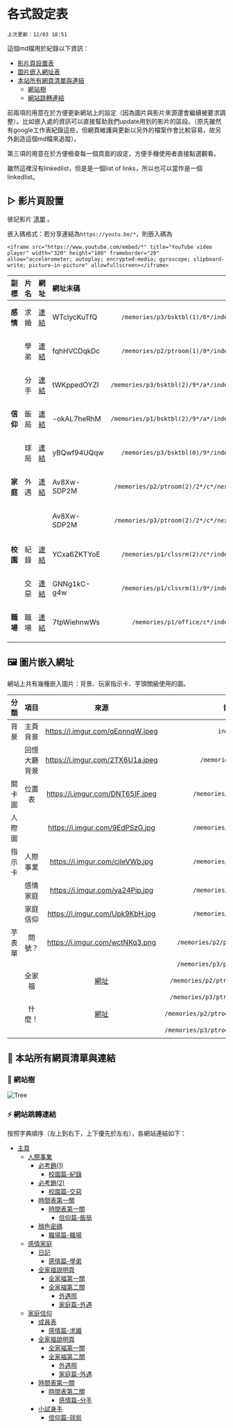 # 各式設定表

`上次更新：12/03 18:51`

這個md檔用於紀錄以下資訊：

- [影片頁設置表](#section_1)
- [圖片嵌入網址表](#section_2)
- [本站所有網頁清單與連結](#section_3)
  - [網站樹](#subsection_3_1)
  - [網站跳轉連結](#subsection_3_2)

前兩項的用意在於方便更新網站上的設定（因為圖片與影片來源還會繼續被要求調整）。比如嵌入處的資訊可以直接幫助我們update用到的影片的區段。（原先雖然有google工作表紀錄這些，但網頁維護與更新以另外的檔案作會比較容易，故另外創造這個md檔來追蹤）。

第三項的用意在於方便檢查每一個頁面的設定，方便手機使用者直接點選觀看。

雖然這裡沒有linkedlist，但是是一個list of links，所以也可以當作是一個linkedlist。

## ▷ 影片頁設置 <a name = "section_1"></a>

彼記影片 [清單](https://www.youtube.com/playlist?list=PLtJJ-a19Pqh66LV1SdrheRE8MIarqUGis) 。

嵌入碼格式：若分享連結為`https://youtu.be/*`，則嵌入碼為

```
<iframe src="https://www.youtube.com/embed/*" title="YouTube video player" width="320" height="180" frameborder="20" allow="accelerometer; autoplay; encrypted-media; gyroscope; clipboard-write; picture-in-picture" allowfullscreen></iframe>
```

|副標| 片名 | 網址 | 網址末碼 | 嵌入處 |狀態|
| --: | --: | :-- | :-- | --: | -- |
|**感情**| 求婚| [連結](https://youtu.be/WTcIycKuTfQ) | WTcIycKuTfQ | `/memories/p3/bsktbl(1)/6*/index.html`|已更新|
|| 學弟| [連結](https://youtu.be/fqhHVCDqkDc) | fqhHVCDqkDc | `/memories/p2/ptroom(1)/0*/index.html`|已更新|
||分手| [連結](https://youtu.be/tWKppedOYZI) | tWKppedOYZI | `/memories/p3/bsktbl(2)/9*/a*/index.html`|已更新|
|**信仰**|飯局| [連結](https://youtu.be/-okAL7heRhM) | -okAL7heRhM | `/memories/p1/bsktbl(2)/9*/a*/index.html`|已更新|
||球局| [連結](https://youtu.be/yBQwf94UQqw) | yBQwf94UQqw | `/memories/p3/bsktbl(0)/9*/index.html`|已更新|
|**家庭**|外遇| [連結](https://youtu.be/Av8Xw-SDP2M) | Av8Xw-SDP2M | `/memories/p2/ptroom(2)/2*/c*/next.html`|已更新|
||||Av8Xw-SDP2M| `/memories/p3/ptroom(2)/2*/c*/next.html`|已更新|
|**校園**|紀錄| [連結](https://youtu.be/YCxa6ZKTYoE) | YCxa6ZKTYoE | `/memories/p1/clssrm(2)/c*/index.html`|已更新|
||交惡| [連結](https://youtu.be/GNNg1kC-g4w) | GNNg1kC-g4w | `/memories/p1/clssrm(1)/9*/index.html`|已更新|
|**職場**|職場| [連結](https://youtu.be/7tpWiehnwWs) | 7tpWiehnwWs | `/memories/p1/office/c*/index.html`|已更新|
||

## 🖼️ 圖片嵌入網址 <a name = "section_2"></a>

網站上共有幾種嵌入圖片：背景、玩家指示卡、芋頭關級使用的圖。

|分類|項目| 來源 | 嵌入處 |
|:--:| :--: | :--: | :--: |
|背景|主頁背景|https://i.imgur.com/qEpnnqW.jpeg|`index.css`|
||回憶大廳背景|https://i.imgur.com/2TX6U1a.jpeg|`/memories/index.css`
|關卡圖|位置表|https://i.imgur.com/DNT65IF.jpeg|`/memories/p*/index.html`|
|人際圖||https://i.imgur.com/9EdPSzG.jpg|`/memories/p*/index.html`|
|指示卡|人際事業|https://i.imgur.com/cjIeVWb.jpg|`/memories/p1/index.html`|
||感情家庭|https://i.imgur.com/ya24Pip.jpg|`/memories/p2/index.html`|
||家庭信仰|https://i.imgur.com/Upk9KbH.jpg|`/memories/p3/index.html`|
|芋表單|問號？|https://i.imgur.com/wctNKq3.png|`/memories/p2/ptroom(2)/next.html`
||||`/memories/p3/ptroom(2)/next.html`
||全家福|[網址](https://lh5.googleusercontent.com/x4VveEUyIoDXwNqkVo339XFf9X8sBhA4YXrQKaJGJUUvs3GcZP72jCgl6inZM_GxY2sxDkdgUW0rdVN5f-3KprmBjdUk93EJ79FSBRyV8OJIHyL0nn5CnTVPPlU8FAmcNw=w483)|`/memories/p2/ptroom(2)/2*/index.html`|
||||`/memories/p3/ptroom(2)/2*/index.html`|
||什麼！|[網址](https://lh3.googleusercontent.com/qtNgU4dUAXAm3qQyunT9mWp9pA78uw2g7Fsfg6DCNdQipyAh6mrwGs3wNoX_SzmCarcraYkFutrTtO8CeQQUHwo9DaaKw3lfhmpYjDi7_X9sXuP_p5TrS7nTGbanAh7rVQ=w479)|`/memories/p2/ptroom(2)/2*/c*/index.html`|
||||`/memories/p3/ptroom(2)/2*/c*/index.html`|
||

## 🔗 本站所有網頁清單與連結 <a name = "section_3"></a>

### 🌲 網站樹 <a name="subsection_3_1"></a>
<!-- ```
主頁
  ┣━> 人際事業  <━━━━━━━━━━━━━━━━━━━━━━━━━━━━━━━━━━━━┓
  ┃     ┣━> 必考題(1)解密畫面（密碼：5:12）             :
  ┃     ┃     ┗━> 影片收視畫面（片名：校園篇-交惡）━━━━━━┫
  ┃     ┣━> 必考題(2)解密畫面（密碼：BEIGAN）           :
  ┃     ┃     ┗━> 影片收視畫面（片名：校園篇-紀錄）━━━━━━┫
  ┃     ┣━> 奇怪的排練時間表第一關（密碼：63692）━━━━━━━━┫
  ┃     ┃     ┗━> 第二關（密碼：47863）━━━━━━━━━━━━━━━┫
  ┃     ┃         ┗━> 影片收視畫面（片名：信仰篇-飯局）━━┫
  ┃     ┗━> 顏色密碼(1)解密畫面（密碼：54878）          :
  ┃           ┗━> 影片收視畫面（片名：職場篇-職場）━━━━━━┛
  ┣━> 感情家庭  <━━━━━━━━━━━━━━━━━━━━━━━━━━━━━━━━━━━━━━━━━━┓
  ┃     ┣━> 日記解密畫面（密碼：2011/12/25）                 :
  ┃     ┃     ┗━> 影片收視畫面（片名：感情篇-學弟）━━━━━━━━━━━━┫
  ┃     ┗━> 全家福的祕密                                    :
  ┃           ┗━> 開關頁面 ━━> 第一個解密畫面（密碼：1314）    :
  ┃           ┏━━━━━━━━━━━━━━━━━━━━━━━━━━━━━━━━━━━━┛      :
  ┃           ┗━> 第二個解密畫面（密碼：COFFEE）              :
  ┃                 ┗━> 圖片查看畫面                        :
  ┃                      ┗━> 影片收視畫面（片名：家庭篇-外遇）━┛
  ┗━> 家庭信仰  <━━━━━━━━━━━━━━━━━━━━━━━━━━━━━━━━━━━━━━━━━━┓
        ┣━> 新生成員表（密碼：122412）                       :
        ┃     ┗━> 影片收視畫面（片名：感情篇-求婚）            :
        ┃           ┗━> 影片收視畫面（片名：信仰篇-安慰）━━━━━━┫
        ┣━> 全家福的祕密                                    :
        ┃     ┗━> 開關頁面 ━━> 第一個解密畫面（密碼：1314）    :
        ┃     ┏━━━━━━━━━━━━━━━━━━━━━━━━━━━━━━━━━━━━┛      :
        ┃     ┗━> 第二個解密畫面（密碼：COFFEE）              :
        ┃           ┗━> 圖片查看畫面                        :
        ┃                ┗━> 影片收視畫面（片名：家庭篇-外遇）━┫
        ┣━> 奇怪的排練時間表第一關（密碼：63692）              :
        ┃     ┗━> 第二關（密碼：47863）━━━━━━━━━━━━━━━━━━━━━┫
        ┃         ┗━> 影片收視畫面（片名：信仰篇-飯局）━━━━━━━━┫
        ┃     ┗━> 影片收視畫面（片名：感情篇-分手）━━━━━━━━━━━━┫
        ┗━> 小試身手（密碼：Love）                           :
              ┗━> 影片收視畫面（片名：信仰篇-球局）━━━━━━━━━━━━┛
``` -->
![Tree](https://i.imgur.com/Gr4u8AC.png)

### ⚡ 網站跳轉連結 <a name="subsection_3_2"></a>

按照字典順序（左上到右下，上下優先於左右），各網站連結如下：
- [主頁](https://zebraalgebra.github.io/fimbo_2022/)
    - [人際事業](https://zebraalgebra.github.io/fimbo_2022/memories/p1/index.html)
        - [必考題(1)](https://zebraalgebra.github.io/fimbo_2022/memories/p1/clssrm(1)/index.html)
            - [校園篇-紀錄](https://zebraalgebra.github.io/fimbo_2022/memories/p1/clssrm(1)/9d6057e3b3d8b9f197ecf1fdf0ff41fd85ceb496/index.html)
        - [必考題(2)](https://zebraalgebra.github.io/fimbo_2022/memories/p1/clssrm(2)/index.html)
            - [校園篇-交惡](https://zebraalgebra.github.io/fimbo_2022/memories/p1/clssrm(2)/cef4069ca8fd285669610edea05566efef89215e/index.html)
        - [時間表第一關](https://zebraalgebra.github.io/fimbo_2022/memories/p1/bsktbl(2)/index.html)
            - [時間表第一關](https://zebraalgebra.github.io/fimbo_2022/memories/p1/bsktbl(2)/983ccb1526c87e46637f0c2fe97cf8b85e466efc/index.html)
                - [信仰篇-飯局](https://zebraalgebra.github.io/fimbo_2022/memories/p1/bsktbl(2)/a6571f80da341254483814b2b0760da29178c6ed/index.html)
        - [顏色密碼](https://zebraalgebra.github.io/fimbo_2022/memories/p1/office/index.html)
            - [職場篇-職場](https://zebraalgebra.github.io/fimbo_2022/memories/p1/office/c64bf60df59d650530c87777a0cb5e482b0532f3/index.html)
    - [感情家庭](https://zebraalgebra.github.io/fimbo_2022/memories/p2/index.html)
        - [日記](https://zebraalgebra.github.io/fimbo_2022/memories/p2/ptroom(1)/index.html)
            - [感情篇-學弟](https://zebraalgebra.github.io/fimbo_2022/memories/p2/ptroom(1)/07d6223847d5e783973694f972f7babac582360b/index.html)
        - [全家福說明頁](https://zebraalgebra.github.io/fimbo_2022/memories/p2/ptroom(2)/index.html)
            - [全家福第一關](https://zebraalgebra.github.io/fimbo_2022/memories/p2/ptroom(2)/next.html)
            - [全家福第二關](https://zebraalgebra.github.io/fimbo_2022/memories/p2/ptroom(2)/209cbd7df48248f976f6dd4817b07c208e0730a2/index.html)
                - [外遇照](https://zebraalgebra.github.io/fimbo_2022/memories/p2/ptroom(2)/209cbd7df48248f976f6dd4817b07c208e0730a2/c3faad37014c05a43fb56c67c6c7c950ecf8290a/index.html)
                - [家庭篇-外遇](https://zebraalgebra.github.io/fimbo_2022/memories/p2/ptroom(2)/209cbd7df48248f976f6dd4817b07c208e0730a2/c3faad37014c05a43fb56c67c6c7c950ecf8290a/next.html)
    - [家庭信仰](https://zebraalgebra.github.io/fimbo_2022/memories/p3/index.html)
        - [成員表](https://zebraalgebra.github.io/fimbo_2022/memories/p3/bsktbl(1)/index.html)
            - [感情篇-求婚](https://zebraalgebra.github.io/fimbo_2022/memories/p3/bsktbl(1)/65a56f386eea39ac8dfa14a2bd13ad52e94933da/index.html)
        - [全家福說明頁](https://zebraalgebra.github.io/fimbo_2022/memories/p3/ptroom(2)/index.html)
            - [全家福第一關](https://zebraalgebra.github.io/fimbo_2022/memories/p3/ptroom(2)/next.html)
            - [全家福第二關](https://zebraalgebra.github.io/fimbo_2022/memories/p3/ptroom(2)/209cbd7df48248f976f6dd4817b07c208e0730a2/index.html)
                - [外遇照](https://zebraalgebra.github.io/fimbo_2022/memories/p3/ptroom(2)/209cbd7df48248f976f6dd4817b07c208e0730a2/c3faad37014c05a43fb56c67c6c7c950ecf8290a/index.html)
                - [家庭篇-外遇](https://zebraalgebra.github.io/fimbo_2022/memories/p3/ptroom(2)/209cbd7df48248f976f6dd4817b07c208e0730a2/c3faad37014c05a43fb56c67c6c7c950ecf8290a/next.html)
        - [時間表第一關](https://zebraalgebra.github.io/fimbo_2022/memories/p3/bsktbl(2)/index.html)
            - [時間表第二關](https://zebraalgebra.github.io/fimbo_2022/memories/p3/bsktbl(2)/983ccb1526c87e46637f0c2fe97cf8b85e466efc/index.html)
                - [感情篇-分手](https://zebraalgebra.github.io/fimbo_2022/memories/p3/bsktbl(2)/983ccb1526c87e46637f0c2fe97cf8b85e466efc/a6571f80da341254483814b2b0760da29178c6ed/index.html)
        - [小試身手](https://zebraalgebra.github.io/fimbo_2022/memories/p3/bsktbl(0)/index.html)
            - [信仰篇-球局](https://zebraalgebra.github.io/fimbo_2022/memories/p3/bsktbl(0)/4f61ec4d2d1fd181ec25797e1d8d2400c5b04f24/index.html)
